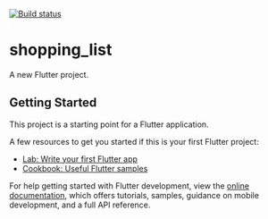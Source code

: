 [![Build status](https://build.appcenter.ms/v0.1/apps/0e9cc4aa-4fd8-4006-a281-48f78ec1f87e/branches/main/badge)](https://appcenter.ms)
# shopping_list

A new Flutter project.

## Getting Started

This project is a starting point for a Flutter application.

A few resources to get you started if this is your first Flutter project:

- [Lab: Write your first Flutter app](https://docs.flutter.dev/get-started/codelab)
- [Cookbook: Useful Flutter samples](https://docs.flutter.dev/cookbook)

For help getting started with Flutter development, view the
[online documentation](https://docs.flutter.dev/), which offers tutorials,
samples, guidance on mobile development, and a full API reference.

